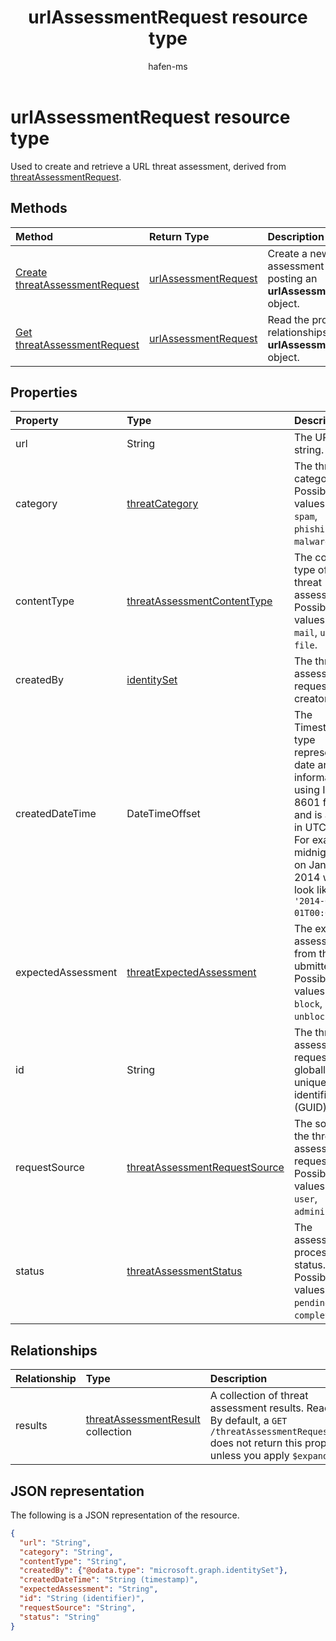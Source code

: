 ﻿---
title: "urlAssessmentRequest resource type"
description: "Used to create and retrieve a URL threat assessment."
localization_priority: Normal
author: "hafen-ms"
ms.prod: "microsoft-identity-platform"
doc_type: "resourcePageType"
---

# urlAssessmentRequest resource type

Used to create and retrieve a URL threat assessment, derived from [threatAssessmentRequest](threatAssessmentRequest.md).

## Methods

| Method                                                                                          | Return Type                                     | Description                                                                        |
| :---------------------------------------------------------------------------------------------- | :---------------------------------------------- | :--------------------------------------------------------------------------------- |
| [Create threatAssessmentRequest](../api/informationprotection-post-threatassessmentrequests.md) | [urlAssessmentRequest](urlAssessmentRequest.md) | Create a new URL assessment request by posting an **urlAssessmentRequest** object. |
| [Get threatAssessmentRequest](../api/threatassessmentrequest-get.md)                            | [urlAssessmentRequest](urlassessmentrequest.md) | Read the properties and relationships of a **urlAssessmentRequest** object.        |

## Properties

| Property           | Type                                                                           | Description                                                                                                                                                                                       |
| :----------------- | :----------------------------------------------------------------------------- | :------------------------------------------------------------------------------------------------------------------------------------------------------------------------------------------------ |
| url                | String                                                                         | The URL string.                                                                                                                                                                                   |
| category           | [threatCategory](enums.md#threatcategory-values)                               | The threat category. Possible values are: `spam`, `phishing`, `malware`.                                                                                                                          |
| contentType        | [threatAssessmentContentType](enums.md#threatassessmentcontenttype-values)     | The content type of the threat assessment. Possible values are: `mail`, `url`, `file`.                                                                                                            |
| createdBy          | [identitySet](identityset.md)                                                  | The threat assessment request creator.                                                                                                                                                            |
| createdDateTime    | DateTimeOffset                                                                 | The Timestamp type represents date and time information using ISO 8601 format and is always in UTC time. For example, midnight UTC on Jan 1, 2014 would look like this: `'2014-01-01T00:00:00Z'`. |
| expectedAssessment | [threatExpectedAssessment](enums.md#threatexpectedassessment-values)           | The expected assessment from the ubmitter. Possible values are: `block`, `unblock`.                                                                                                               |
| id                 | String                                                                         | The threat assessment request ID is a globally unique identifier (GUID).                                                                                                                          |
| requestSource      | [threatAssessmentRequestSource](enums.md#threatassessmentrequestsource-values) | The source of the threat assessment request. Possible values are: `user`, `administrator`.                                                                                                        |
| status             | [threatAssessmentStatus](enums.md#threatassessmentstatus-values)               | The assessment process status. Possible values are: `pending`, `completed`.                                                                                                                       |

## Relationships

| Relationship | Type                                                           | Description                                                                                                                                                              |
| :----------- | :------------------------------------------------------------- | :----------------------------------------------------------------------------------------------------------------------------------------------------------------------- |
| results      | [threatAssessmentResult](threatassessmentresult.md) collection | A collection of threat assessment results. Read-only. By default, a `GET /threatAssessmentRequests/{id}` does not return this property unless you apply `$expand` on it. |

## JSON representation

The following is a JSON representation of the resource.

<!-- {
  "blockType": "resource",
  "optionalProperties": [

  ],
  "@odata.type": "microsoft.graph.urlAssessmentRequest",
  "baseType": "",
  "keyProperty": "id"
}-->

```json
{
  "url": "String",
  "category": "String",
  "contentType": "String",
  "createdBy": {"@odata.type": "microsoft.graph.identitySet"},
  "createdDateTime": "String (timestamp)",
  "expectedAssessment": "String",
  "id": "String (identifier)",
  "requestSource": "String",
  "status": "String"
}
```

<!-- uuid: 16cd6b66-4b1a-43a1-adaf-3a886856ed98
2019-02-04 14:57:30 UTC -->

<!-- {
  "type": "#page.annotation",
  "description": "urlAssessmentRequest resource",
  "keywords": "",
  "section": "documentation",
  "tocPath": ""
}-->
